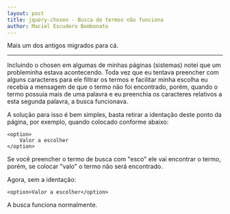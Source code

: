 ```yaml
---
layout: post
title: jquery-chosen - Busca de termos não funciona
author: Maciel Escudero Bombonato
---
```


Mais um dos antigos migrados para cá.

--------

Incluindo o chosen em algumas de minhas páginas (sistemas) notei que um probleminha estava acontecendo. Toda vez que eu tentava preencher com alguns caracteres para ele filtrar os termos e facilitar minha escolha eu recebia a mensagem de que o termo não foi encontrado, porém, quando o termo possuia mais de uma palavra e eu preenchia os caracteres relativos a esta segunda palavra, a busca funcionava.

A solução para isso é bem simples, basta retirar a identação deste ponto da página, por exemplo, quando colocado conforme abaixo:

	<option>     
	    Valor a escolher
	</option>

Se você preencher o termo de busca com "esco" ele vai encontrar o termo, porém, se colocar "valo" o termo não será encontrado.

Agora, sem a identação:

	<option>Valor a escolher</option>

A busca funciona normalmente.
